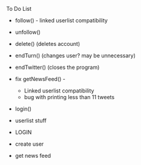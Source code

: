 To Do List

- follow() - linked userlist compatibility
- unfollow()
- delete()   (deletes account)
- endTurn()  (changes user? may be unnecessary)
- endTwitter() (closes the program)

- fix getNewsFeed() -
    - Linked userlist compatibility
    - bug with printing less than 11 tweets
- login()

 - userlist stuff
 - LOGIN
 - create user
 - get news feed


